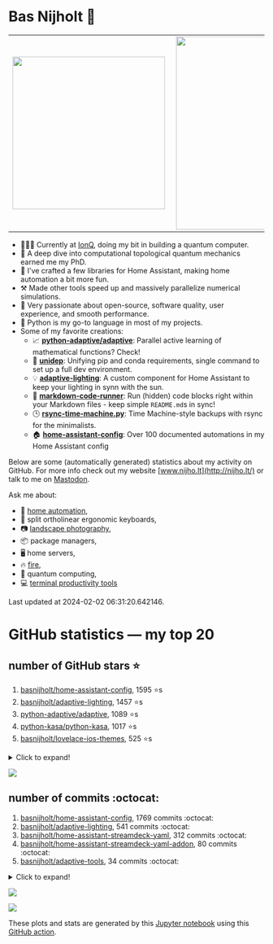 # Bas Nijholt 👋

<center>
  <table>
    <tr>
        <td><img width="300px" align="left" src="https://github-readme-stats.vercel.app/api/top-langs/?username=basnijholt&hide=TeX,Jupyter%20Notebook&layout=compact&theme=radical" /></td>
        <td><img align='right' src="https://github-readme-stats.vercel.app/api?username=basnijholt&show_icons=true&theme=radical" width="380"></td>
    </tr>
  </table>
</center>

- 👷🏻‍♂️ Currently at [IonQ](https://ionq.com/), doing my bit in building a quantum computer.
- 🌟 A deep dive into computational topological quantum mechanics earned me my PhD.
- 🎨 I've crafted a few libraries for Home Assistant, making home automation a bit more fun.
- ⚒️ Made other tools speed up and massively parallelize numerical simulations.
- 🏅 Very passionate about open-source, software quality, user experience, and smooth performance.
- 🐍 Python is my go-to language in most of my projects.
- Some of my favorite creations:
  - 📈 **[python-adaptive/adaptive](https://github.com/python-adaptive/adaptive/)**: Parallel active learning of mathematical functions? Check!
  - 🧬 **[unidep](https://github.com/basnijholt/unidep/)**: Unifying pip and conda requirements, single command to set up a full dev environment.
  - 💡 **[adaptive-lighting](https://github.com/basnijholt/adaptive-lighting/)**: A custom component for Home Assistant to keep your lighting in synn with the sun.
  - 📝 **[markdown-code-runner](https://github.com/basnijholt/markdown-code-runner/)**: Run (hidden) code blocks right within your Markdown files - keep simple `README.md`s in sync!
  - 🕒 **[rsync-time-machine.py](https://github.com/basnijholt/rsync-time-machine.py/)**: Time Machine-style backups with rsync for the minimalists.
  - 🏠 **[home-assistant-config](https://github.com/basnijholt/home-assistant-config/)**: Over 100 documented automations in my Home Assistant config

Below are some (automatically generated) statistics about my activity on GitHub.
For more info check out my website [www.nijho.lt](http://nijho.lt/) or talk to me on <a rel="me" href="https://fosstodon.org/@basnijholt">Mastodon</a>.

Ask me about:

- 🏡 [home automation](https://github.com/basnijholt/home-assistant-config/),
- 🎹 split ortholinear ergonomic keyboards,
- 📷 [landscape photography](https://www.instagram.com/bnijholt),
- 📦 package managers,
- 🖥️ home servers,
- 🔥 [fire](https://wenfire.nijho.lt/),
- 🧠 quantum computing,
- 💻 [terminal productivity tools](https://www.nijho.lt/post/terminal-ninja/)

Last updated at 2024-02-02 06:31:20.642146.

# GitHub statistics — my top 20

## number of GitHub stars ⭐️

1. [basnijholt/home-assistant-config](https://github.com/basnijholt/home-assistant-config/), 1595 ⭐️s
2. [basnijholt/adaptive-lighting](https://github.com/basnijholt/adaptive-lighting/), 1457 ⭐️s
3. [python-adaptive/adaptive](https://github.com/python-adaptive/adaptive/), 1089 ⭐️s
4. [python-kasa/python-kasa](https://github.com/python-kasa/python-kasa/), 1017 ⭐️s
5. [basnijholt/lovelace-ios-themes](https://github.com/basnijholt/lovelace-ios-themes/), 525 ⭐️s
<details><summary>Click to expand!</summary>

6. [basnijholt/lovelace-ios-dark-mode-theme](https://github.com/basnijholt/lovelace-ios-dark-mode-theme/), 434 ⭐️s
7. [basnijholt/rsync-time-machine.py](https://github.com/basnijholt/rsync-time-machine.py/), 363 ⭐️s
8. [basnijholt/miflora](https://github.com/basnijholt/miflora/), 359 ⭐️s
9. [topocm/topocm_content](https://github.com/topocm/topocm_content/), 259 ⭐️s
10. [basnijholt/home-assistant-streamdeck-yaml](https://github.com/basnijholt/home-assistant-streamdeck-yaml/), 163 ⭐️s
11. [basnijholt/unidep](https://github.com/basnijholt/unidep/), 149 ⭐️s
12. [basnijholt/home-assistant-macbook-touch-bar](https://github.com/basnijholt/home-assistant-macbook-touch-bar/), 94 ⭐️s
13. [kwant-project/kwant](https://github.com/kwant-project/kwant/), 81 ⭐️s
14. [basnijholt/markdown-code-runner](https://github.com/basnijholt/markdown-code-runner/), 78 ⭐️s
15. [basnijholt/home-assistant-streamdeck-yaml-addon](https://github.com/basnijholt/home-assistant-streamdeck-yaml-addon/), 58 ⭐️s
16. [basnijholt/aiokef](https://github.com/basnijholt/aiokef/), 35 ⭐️s
17. [basnijholt/thesis-cover](https://github.com/basnijholt/thesis-cover/), 29 ⭐️s
18. [basnijholt/adaptive-scheduler](https://github.com/basnijholt/adaptive-scheduler/), 25 ⭐️s
19. [basnijholt/instacron](https://github.com/basnijholt/instacron/), 20 ⭐️s
20. [kwant-project/kwant-tutorial-2016](https://github.com/kwant-project/kwant-tutorial-2016/), 18 ⭐️s

</details>

![](https://github.com/basnijholt/basnijholt/raw/main/stars_over_time.png)

## number of commits :octocat:

1. [basnijholt/home-assistant-config](https://github.com/basnijholt/home-assistant-config/), 1769 commits :octocat:
2. [basnijholt/adaptive-lighting](https://github.com/basnijholt/adaptive-lighting/), 541 commits :octocat:
3. [basnijholt/home-assistant-streamdeck-yaml](https://github.com/basnijholt/home-assistant-streamdeck-yaml/), 312 commits :octocat:
4. [basnijholt/home-assistant-streamdeck-yaml-addon](https://github.com/basnijholt/home-assistant-streamdeck-yaml-addon/), 80 commits :octocat:
5. [basnijholt/adaptive-tools](https://github.com/basnijholt/adaptive-tools/), 34 commits :octocat:
<details><summary>Click to expand!</summary>

6. [basnijholt/arxiv-feed-mailer](https://github.com/basnijholt/arxiv-feed-mailer/), 15 commits :octocat:
7. [basnijholt/backups](https://github.com/basnijholt/backups/), 15 commits :octocat:
8. [basnijholt/azure-agent-jupyter-minimal-notebook](https://github.com/basnijholt/azure-agent-jupyter-minimal-notebook/), 10 commits :octocat:
9. [robmarkcole/HASS-data-detective](https://github.com/robmarkcole/HASS-data-detective/), 7 commits :octocat:
10. [conda/conda-lock](https://github.com/conda/conda-lock/), 5 commits :octocat:
11. [hacs/documentation](https://github.com/hacs/documentation/), 4 commits :octocat:
12. [dask/dask-jobqueue](https://github.com/dask/dask-jobqueue/), 3 commits :octocat:
13. [basnijholt/cyclecloud-slurm-scaling](https://github.com/basnijholt/cyclecloud-slurm-scaling/), 2 commits :octocat:
14. [facebook/Ax](https://github.com/facebook/Ax/), 1 commits :octocat:
15. [danieldk/awesome-glove80](https://github.com/danieldk/awesome-glove80/), 1 commits :octocat:
16. [mfouesneau/dasksge](https://github.com/mfouesneau/dasksge/), 1 commits :octocat:
17. [rougier/freetype-py](https://github.com/rougier/freetype-py/), 1 commits :octocat:
18. [pypa/hatch](https://github.com/pypa/hatch/), 1 commits :octocat:
19. [cornelk/hashmap](https://github.com/cornelk/hashmap/), 1 commits :octocat:
20. [aio-libs/async-timeout](https://github.com/aio-libs/async-timeout/), 0 commits :octocat:

</details>

![](https://github.com/basnijholt/basnijholt/raw/main/commits_per_hour.png)

![](https://github.com/basnijholt/basnijholt/raw/main/commits_per_weekday.png)


These plots and stats are generated by this [Jupyter notebook](./update-readme.ipynb) using this [GitHub action](.github/workflows/run-notebook.yml).